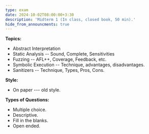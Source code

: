 ```yaml
---
type: exam
date: 2024-10-02T08:00:00+3:30
description: 'Midterm 1 (In class, closed book, 50 min).'
hide_from_announcments: true
---
```

**Topics:**
- Abstract Interpretation
- Static Analysis -- Sound, Complete, Sensitivities
- Fuzzing -- AFL++, Coverage, Feedback, etc.
- Symbolic Execution -- Technique, advantages, disadvantages.
- Sanitizers -- Technique, Types, Pros, Cons.

**Style:**
- On paper --- old style.

**Types of Questions:**
- Multiple choice.
- Descriptive.
- Fill in the blanks.
- Open ended.